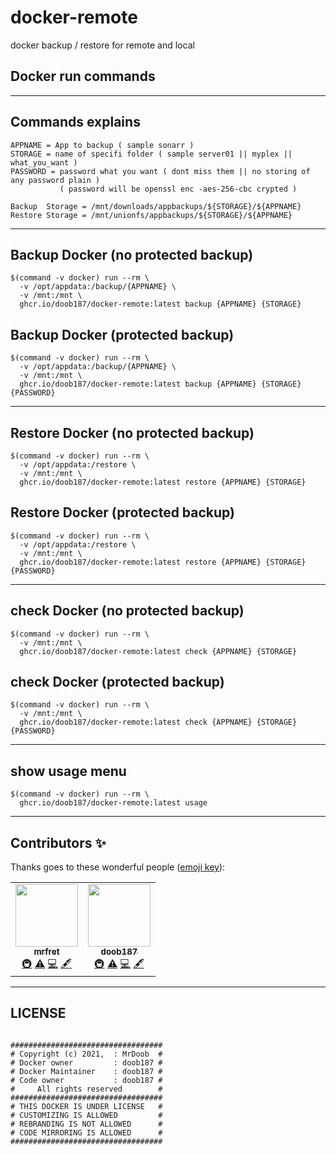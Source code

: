# docker-remote
docker backup / restore for remote and local

## Docker run commands

----

## Commands explains

```
APPNAME = App to backup ( sample sonarr )
STORAGE = name of specifi folder ( sample server01 || myplex || what_you_want ) 
PASSWORD = password what you want ( dont miss them || no storing of any password plain )
           ( password will be openssl enc -aes-256-cbc crypted )
		   
Backup  Storage = /mnt/downloads/appbackups/${STORAGE}/${APPNAME}
Restore Storage = /mnt/unionfs/appbackups/${STORAGE}/${APPNAME}

```

----
 
## Backup Docker (no protected backup)
```
$(command -v docker) run --rm \
  -v /opt/appdata:/backup/{APPNAME} \
  -v /mnt:/mnt \
  ghcr.io/doob187/docker-remote:latest backup {APPNAME} {STORAGE} 
```

## Backup Docker (protected backup)
```
$(command -v docker) run --rm \
  -v /opt/appdata:/backup/{APPNAME} \
  -v /mnt:/mnt \
  ghcr.io/doob187/docker-remote:latest backup {APPNAME} {STORAGE} {PASSWORD}
```

----

## Restore Docker (no protected backup)
```
$(command -v docker) run --rm \
  -v /opt/appdata:/restore \
  -v /mnt:/mnt \
  ghcr.io/doob187/docker-remote:latest restore {APPNAME} {STORAGE} 
```

## Restore Docker (protected backup)
```
$(command -v docker) run --rm \
  -v /opt/appdata:/restore \
  -v /mnt:/mnt \
  ghcr.io/doob187/docker-remote:latest restore {APPNAME} {STORAGE}  {PASSWORD}
```

----

## check Docker (no protected backup)
```
$(command -v docker) run --rm \
  -v /mnt:/mnt \
  ghcr.io/doob187/docker-remote:latest check {APPNAME} {STORAGE} 
```

## check Docker (protected backup)
```
$(command -v docker) run --rm \
  -v /mnt:/mnt \
  ghcr.io/doob187/docker-remote:latest check {APPNAME} {STORAGE} {PASSWORD}
```

----

## show usage menu
```
$(command -v docker) run --rm \
  ghcr.io/doob187/docker-remote:latest usage
```

----

## Contributors ✨

Thanks goes to these wonderful people ([emoji key](https://allcontributors.org/docs/en/emoji-key)):

<!-- ALL-CONTRIBUTORS-LIST:START - Do not remove or modify this section -->
<!-- prettier-ignore-start -->
<!-- markdownlint-disable -->
<table>
  <tr>
    <td align="center"><a href="https://github.com/mrfret"><img src="https://avatars.githubusercontent.com/u/72273384?v=4?s=100" width="100px;" alt=""/><br /><sub><b>mrfret</b></sub></a><br /><a href="#infra-mrfret" title="Infrastructure (Hosting, Build-Tools, etc)">🚇</a> <a href="https://github.com/doob187/docker-remote/commits?author=mrfret" title="Tests">⚠️</a> <a href="https://github.com/doob187/docker-remote/commits?author=mrfret" title="Code">💻</a> <a href="#content-mrfret" title="Content">🖋</a></td>
    <td align="center"><a href="https://github.com/doob187"><img src="https://avatars.githubusercontent.com/u/60312740?v=4?s=100" width="100px;" alt=""/><br /><sub><b>doob187</b></sub></a><br /><a href="#infra-doob187" title="Infrastructure (Hosting, Build-Tools, etc)">🚇</a> <a href="https://github.com/doob187/docker-remote/commits?author=doob187" title="Tests">⚠️</a> <a href="https://github.com/doob187/docker-remote/commits?author=doob187" title="Code">💻</a> <a href="#content-doob187" title="Content">🖋</a></td>
  </tr>
</table>

<!-- markdownlint-restore -->
<!-- prettier-ignore-end -->

----

## LICENSE
```

##################################
# Copyright (c) 2021,  : MrDoob  #
# Docker owner         : doob187 #
# Docker Maintainer    : doob187 #
# Code owner           : doob187 #
#     All rights reserved        #
##################################
# THIS DOCKER IS UNDER LICENSE   #
# CUSTOMIZING IS ALLOWED         #
# REBRANDING IS NOT ALLOWED      #
# CODE MIRRORING IS ALLOWED      #
##################################
 
```

